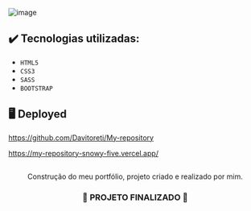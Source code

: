 ![image](https://github.com/Davitoreti/My-repository/assets/122990430/6d68976d-f6e5-4307-a349-2039b085e6a7)


## ✔️ Tecnologias utilizadas:
- ``HTML5``
- ``CSS3``
- ``SASS``
- ``BOOTSTRAP``

## :desktop_computer: Deployed

https://github.com/Davitoreti/My-repository

https://my-repository-snowy-five.vercel.app/

##

<p align="center">
 Construção do meu portfólio, projeto criado e realizado por mim.
</p>

<h3 align="center">
  
  :construction: PROJETO FINALIZADO :construction:
  
</h3>
